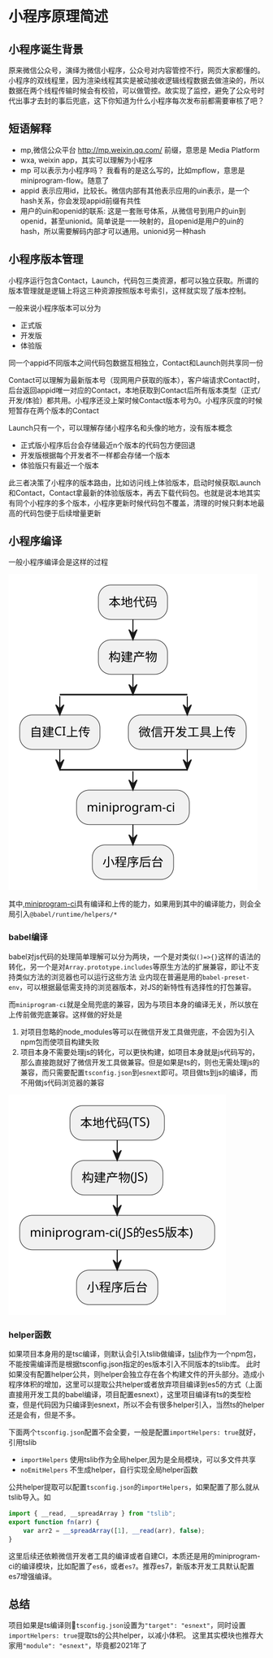 # 小程序原理简述

## 小程序诞生背景
原来微信公众号，演绎为微信小程序，公众号对内容管控不行，网页大家都懂的。小程序的双线程里，因为渲染线程其实是被动接收逻辑线程数据去做渲染的，所以数据在两个线程传输时候会有校验，可以做管控。故实现了监控，避免了公众号时代出事才去封的事后兜底，这下你知道为什么小程序每次发布前都需要审核了吧？

## 短语解释

- mp,微信公众平台 http://mp.weixin.qq.com/ 前缀，意思是 Media Platform
- wxa, weixin app，其实可以理解为小程序
- mp 可以表示为小程序吗？ 我看有的是这么写的，比如mpflow，意思是miniprogram-flow。随意了
- appid 表示应用id，比较长。微信内部有其他表示应用的uin表示，是一个hash关系，你会发现appid前缀有共性
- 用户的uin和openid的联系: 这是一套账号体系，从微信号到用户的uin到openid，甚至unionid。简单说是一一映射的，且openid是用户的uin的hash，所以需要解码内部才可以通用。unionid另一种hash

## 小程序版本管理

小程序运行包含Contact，Launch，代码包三类资源，都可以独立获取。所谓的版本管理就是逻辑上将这三种资源按照版本号索引，这样就实现了版本控制。

一般来说小程序版本可以分为

- 正式版
- 开发版
- 体验版

同一个appid不同版本之间代码包数据互相独立，Contact和Launch则共享同一份

Contact可以理解为最新版本号（现网用户获取的版本），客户端请求Contact时，后台返回appid唯一对应的Contact，本地获取到Contact后所有版本类型（正式/开发/体验）都共用。小程序还没上架时候Contact版本号为0。小程序灰度的时候短暂存在两个版本的Contact

Launch只有一个，可以理解存储小程序名和头像的地方，没有版本概念

- 正式版小程序后台会存储最近n个版本的代码包方便回退
- 开发版根据每个开发者不一样都会存储一个版本
- 体验版只有最近一个版本

此三者决策了小程序的版本路由，比如访问线上体验版本，启动时候获取Launch和Contact，Contact拿最新的体验版版本，再去下载代码包。也就是说本地其实有同个小程序的多个版本，小程序更新时候代码包不覆盖，清理的时候只剩本地最高的代码包便于后续增量更新

## 小程序编译

一般小程序编译会是这样的过程

![](../images/mp/build.svg)

其中,[miniprogram-ci](https://www.npmjs.com/package/miniprogram-ci)具有编译和上传的能力，如果用到其中的编译能力，则会全局引入`@babel/runtime/helpers/*`

### babel编译
babel对js代码的处理简单理解可以分为两块，一个是对类似`()=>{}`这样的语法的转化，另一个是对`Array.prototype.includes`等原生方法的扩展兼容，即让不支持类似方法的浏览器也可以运行这些方法
业内现在普遍是用的`babel-preset-env`，可以根据最低需支持的浏览器版本，对JS的新特性有选择性的打包兼容。

而`miniprogram-ci`就是全局兜底的兼容，因为与项目本身的编译无关，所以放在上传前做兜底兼容。这样做的好处是

1. 对项目忽略的node_modules等可以在微信开发工具做兜底，不会因为引入npm包而使项目构建失败
2. 项目本身不需要处理js的转化，可以更快构建，如项目本身就是js代码写的，那么直接跑就好了微信开发工具做兼容。但是如果是ts的，则也无需处理js的兼容，而只需要配置`tsconfig.json`到`esnext`即可。项目做ts到js的编译，而不用做js代码浏览器的兼容

![](../images/mp/buidl2.svg)

### helper函数
如果项目本身用的是tsc编译，则默认会引入tslib做编译，[tslib](https://www.npmjs.com/package/tslib)作为一个npm包，不能按需编译而是根据tsconfig.json指定的es版本引入不同版本的tslib库。
此时如果没有配置helper公共，则helper会独立存在各个构建文件的开头部分。造成小程序体积的增加，这里可以提取公共helper或者放弃项目编译到es5的方式（上面直接用开发工具的babel编译，项目配置esnext），这里项目编译有ts的类型检查，但是代码因为只编译到esnext，所以不会有很多helper引入，当然ts的helper还是会有，但是不多。

下面两个`tsconfig.json`配置不会全要，一般是配置`importHelpers: true`就好，引用tslib
- `importHelpers` 使用tslib作为全局helper,因为是全局模块，可以多文件共享
- `noEmitHelpers` 不生成helper，自行实现全局helper函数

公共helper提取可以配置`tsconfig.json`的`importHelpers`，如果配置了那么就从tslib导入。如
```ts
import { __read, __spreadArray } from "tslib";
export function fn(arr) {
    var arr2 = __spreadArray([1], __read(arr), false);
}
```

这里后续还依赖微信开发者工具的编译或者自建CI，本质还是用的miniprogram-ci的编译模块，比如配置了`es6`，或者`es7`。推荐es7，新版本开发工具默认配置es7增强编译。


## 总结
项目如果是ts编译则`tsconfig.json`设置为`"target": "esnext"`，同时设置`importHelpers: true`提取ts的公共helper，以减小体积。
这里其实模块也推荐大家用`"module": "esnext"`，毕竟都2021年了


